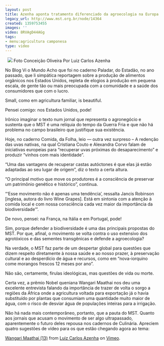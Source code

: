 ```yaml
---
layout: post
title: Azenha aponta tratamento diferenciado da agroecologia na Europa e no MST
legacy_url: http://www.mst.org.br/node/14364
created: 1359753455
images: ''
video: 8RVAgD44AGg
tags:
- menu:agricultura camponesa
type: video
---
```



 
![](http://www.viomundo.com.br/wp-content/uploads/2013/01/suco-de-uva-1-e1359585880534.jpg)
Foto Conceição Oliveira
Por Luiz Carlos Azenha

No Blog Vi o Mundo
Acho que foi no caderno Paladar, do Estadão, no ano passado, que li simpática reportagem sobre a produção de alimentos orgânicos nos Estados Unidos, repleta de elogios à produção em pequena escala, de gente tão ou mais preocupada com a comunidade e a saúde dos consumidores que com o lucro.


Small, como em agricultura familiar, is beautiful.


Pensei comigo: nos Estados Unidos, pode!


Irônico imaginar o texto num jornal que representa o agronegócio e sustenta que o MST é uma relíquia do tempo da Guerra Fria e que não há problema no campo brasileiro que justifique sua existência.


Hoje, no caderno Comida, da Folha, leio — outra vez surpreso – A redenção das uvas nativas, na qual Cristiana Couto e Alexandra Corvo falam de iniciativas europeias para “recuperar uvas próximas do desaparecimento” e produzir “vinhos com mais identidade”.


“Uma das vantagens de recuperar castas autóctones é que elas já estão adaptadas ao seu lugar de origem”, diz o texto a certa altura.


“O principal motivo que move os produtores é a consciência de preservar um patrimônio genético e histórico”, continua.


“‘Esse movimento não é apenas uma tendência’, ressalta Jancis Robinson [inglesa, autora do livro Wine Grapes]. Está em sintonia com a atenção à comida local e com nossa consciência cada vez maior da importância da biodiversidade’”.


De novo, pensei: na França, na Itália e em Portugal, pode!


Sim, porque defender a biodiversidade é uma das principais propostas do MST. Por que, afinal, o movimento se volta contra o uso extensivo dos agrotóxicos e das sementes transgênicas e defende a agroecologia?


Na verdade, o MST faz parte de um despertar global para questões que dizem respeito diretamente à nossa saúde e ao nosso prazer, à preservação cultural e ao desperdício de água e recursos, como em “nova-iorquino come morangos frescos 12 meses por ano”.


Não são, certamente, firulas ideológicas, mas questões de vida ou morte.


Certa vez, a prêmio Nobel queniana Wangari Maathai nos deu uma excelente entrevista falando da importância de trazer de volta o sorgo a regiões da África onde a agricultura voltada para exportação já o havia substituído por plantas que consumiam uma quantidade muito maior de água, com o risco de desviar água de populações inteiras para a irrigação.


Não há nada mais contemporâneo, portanto, que a pauta do MST. Quanto aos jornais que acusam o movimento de ser algo ultrapassado, aparentemente o futuro deles repousa nos cadernos de Culinária.
Apreciem quatro sugestões de vídeo para os que estão chegando agora ao tema:


  


[Wangari Maathai (13)](http://vimeo.com/55611271) from 
[Luiz Carlos Azenha](http://vimeo.com/user2829653) on 
[Vimeo](http://vimeo.com).
